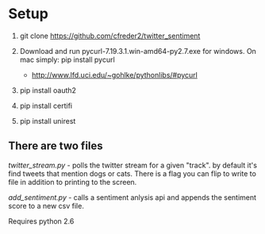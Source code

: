 


Setup
=================
1. git clone https://github.com/cfreder2/twitter_sentiment

2. Download and run pycurl-7.19.3.1.win-amd64-py2.7.exe for windows.  On mac simply: pip install pycurl
     - http://www.lfd.uci.edu/~gohlke/pythonlibs/#pycurl

3. pip install oauth2

4. pip install certifi

5. pip install unirest


There are two files
--------------------
*twitter_stream.py* - polls the twitter stream for a given "track".  by default it's find tweets that mention dogs or cats.   There is a flag you can flip to write to file in addition to printing to the screen.

*add_sentiment.py* - calls a sentiment anlysis api and appends the sentiment score to a new csv file.

Requires python 2.6